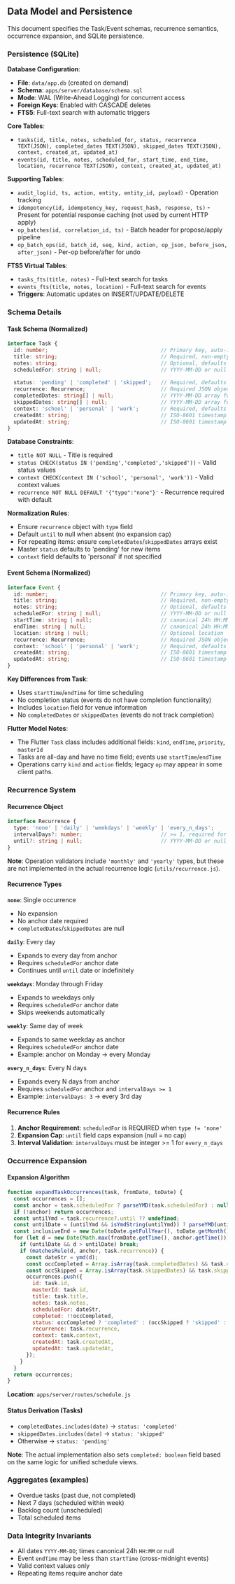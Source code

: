 ## Data Model and Persistence

This document specifies the Task/Event schemas, recurrence semantics, occurrence expansion, and SQLite persistence.

### Persistence (SQLite)

**Database Configuration**:
- **File**: `data/app.db` (created on demand)
- **Schema**: `apps/server/database/schema.sql`
- **Mode**: WAL (Write-Ahead Logging) for concurrent access
- **Foreign Keys**: Enabled with CASCADE deletes
- **FTS5**: Full-text search with automatic triggers

**Core Tables**:
- `tasks(id, title, notes, scheduled_for, status, recurrence TEXT(JSON), completed_dates TEXT(JSON), skipped_dates TEXT(JSON), context, created_at, updated_at)`
- `events(id, title, notes, scheduled_for, start_time, end_time, location, recurrence TEXT(JSON), context, created_at, updated_at)`

**Supporting Tables**:
- `audit_log(id, ts, action, entity, entity_id, payload)` - Operation tracking
- `idempotency(id, idempotency_key, request_hash, response, ts)` - Present for potential response caching (not used by current HTTP apply)
- `op_batches(id, correlation_id, ts)` - Batch header for propose/apply pipeline
- `op_batch_ops(id, batch_id, seq, kind, action, op_json, before_json, after_json)` - Per-op before/after for undo

**FTS5 Virtual Tables**:
- `tasks_fts(title, notes)` - Full-text search for tasks
- `events_fts(title, notes, location)` - Full-text search for events
- **Triggers**: Automatic updates on INSERT/UPDATE/DELETE

### Schema Details

#### Task Schema (Normalized)

```typescript
interface Task {
  id: number;                                    // Primary key, auto-increment
  title: string;                                 // Required, non-empty
  notes: string;                                 // Optional, defaults to ''
  scheduledFor: string | null;                   // YYYY-MM-DD or null for backlog
  
  status: 'pending' | 'completed' | 'skipped';   // Required, defaults to 'pending'
  recurrence: Recurrence;                        // Required JSON object
  completedDates: string[] | null;               // YYYY-MM-DD array for repeating
  skippedDates: string[] | null;                 // YYYY-MM-DD array for repeating
  context: 'school' | 'personal' | 'work';       // Required, defaults to 'personal'
  createdAt: string;                             // ISO-8601 timestamp
  updatedAt: string;                             // ISO-8601 timestamp
}
```

**Database Constraints**:
- `title NOT NULL` - Title is required
- `status CHECK(status IN ('pending','completed','skipped'))` - Valid status values
- `context CHECK(context IN ('school', 'personal', 'work'))` - Valid context values
- `recurrence NOT NULL DEFAULT '{"type":"none"}'` - Recurrence required with default

**Normalization Rules**:
 
- Ensure `recurrence` object with `type` field
- Default `until` to null when absent (no expansion cap)
- For repeating items: ensure `completedDates`/`skippedDates` arrays exist
- Master `status` defaults to 'pending' for new items
- `context` field defaults to 'personal' if not specified

#### Event Schema (Normalized)

```typescript
interface Event {
  id: number;                                    // Primary key, auto-increment
  title: string;                                 // Required, non-empty
  notes: string;                                 // Optional, defaults to ''
  scheduledFor: string | null;                   // YYYY-MM-DD or null
  startTime: string | null;                      // canonical 24h HH:MM or null
  endTime: string | null;                        // canonical 24h HH:MM or null (may wrap)
  location: string | null;                       // Optional location
  recurrence: Recurrence;                        // Required JSON object
  context: 'school' | 'personal' | 'work';       // Required, defaults to 'personal'
  createdAt: string;                             // ISO-8601 timestamp
  updatedAt: string;                             // ISO-8601 timestamp
}
```

**Key Differences from Task**:
- Uses `startTime`/`endTime` for time scheduling
- No completion status (events do not have completion functionality)
- Includes `location` field for venue information
- No `completedDates` or `skippedDates` (events do not track completion)

**Flutter Model Notes**:
- The Flutter `Task` class includes additional fields: `kind`, `endTime`, `priority`, `masterId`
- Tasks are all-day and have no time field; events use `startTime`/`endTime`
- Operations carry `kind` and `action` fields; legacy `op` may appear in some client paths.

### Recurrence System

#### Recurrence Object

```typescript
interface Recurrence {
  type: 'none' | 'daily' | 'weekdays' | 'weekly' | 'every_n_days';
  intervalDays?: number;                         // >= 1, required for 'every_n_days'
  until?: string | null;                         // YYYY-MM-DD or null (no cap)
}
```

**Note**: Operation validators include `'monthly'` and `'yearly'` types, but these are not implemented in the actual recurrence logic (`utils/recurrence.js`).

#### Recurrence Types

**`none`**: Single occurrence
- No expansion
- No anchor date required
- `completedDates`/`skippedDates` are null

**`daily`**: Every day
- Expands to every day from anchor
- Requires `scheduledFor` anchor date
- Continues until `until` date or indefinitely

**`weekdays`**: Monday through Friday
- Expands to weekdays only
- Requires `scheduledFor` anchor date
- Skips weekends automatically

**`weekly`**: Same day of week
- Expands to same weekday as anchor
- Requires `scheduledFor` anchor date
- Example: anchor on Monday → every Monday

**`every_n_days`**: Every N days
- Expands every N days from anchor
- Requires `scheduledFor` anchor and `intervalDays >= 1`
- Example: `intervalDays: 3` → every 3rd day

#### Recurrence Rules

1. **Anchor Requirement**: `scheduledFor` is REQUIRED when `type != 'none'`
2. **Expansion Cap**: `until` field caps expansion (null = no cap)
3. **Interval Validation**: `intervalDays` must be integer >= 1 for `every_n_days`

### Occurrence Expansion

#### Expansion Algorithm

```javascript
function expandTaskOccurrences(task, fromDate, toDate) {
  const occurrences = [];
  const anchor = task.scheduledFor ? parseYMD(task.scheduledFor) : null;
  if (!anchor) return occurrences;
  const untilYmd = task.recurrence?.until ?? undefined;
  const untilDate = (untilYmd && isYmdString(untilYmd)) ? parseYMD(untilYmd) : null;
  const inclusiveEnd = new Date(toDate.getFullYear(), toDate.getMonth(), toDate.getDate() + 1);
  for (let d = new Date(Math.max(fromDate.getTime(), anchor.getTime())); d < inclusiveEnd; d = new Date(d.getFullYear(), d.getMonth(), d.getDate() + 1)) {
    if (untilDate && d > untilDate) break;
    if (matchesRule(d, anchor, task.recurrence)) {
      const dateStr = ymd(d);
      const occCompleted = Array.isArray(task.completedDates) && task.completedDates.includes(dateStr);
      const occSkipped = Array.isArray(task.skippedDates) && task.skippedDates.includes(dateStr);
      occurrences.push({
        id: task.id,
        masterId: task.id,
        title: task.title,
        notes: task.notes,
        scheduledFor: dateStr,
        completed: !!occCompleted,
        status: occCompleted ? 'completed' : (occSkipped ? 'skipped' : 'pending'),
        recurrence: task.recurrence,
        context: task.context,
        createdAt: task.createdAt,
        updatedAt: task.updatedAt,
      });
    }
  }
  return occurrences;
}
```

**Location**: `apps/server/routes/schedule.js`

#### Status Derivation (Tasks)
- `completedDates.includes(date)` → `status: 'completed'`
- `skippedDates.includes(date)` → `status: 'skipped'`
- Otherwise → `status: 'pending'`

**Note**: The actual implementation also sets `completed: boolean` field based on the same logic for unified schedule views.

### Aggregates (examples)
- Overdue tasks (past due, not completed)
- Next 7 days (scheduled within week)
- Backlog count (unscheduled)
- Total scheduled items

### Data Integrity Invariants
- All dates `YYYY-MM-DD`; times canonical 24h `HH:MM` or null
- Event `endTime` may be less than `startTime` (cross-midnight events)
- Valid context values only
- Repeating items require anchor date



